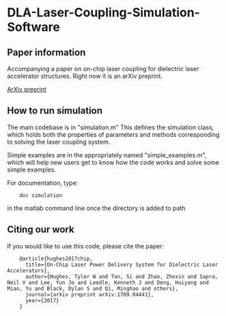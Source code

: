 # DLA-Laser-Coupling-Simulation-Software


## Paper information
Accompanying a paper on on-chip laser coupling for dielectric laser accelerator structures.  Right now it is an arXiv preprint.

[ArXiv preprint](https://arxiv.org/abs/1709.04441 "ArXiv preprint")

## How to run simulation
The main codebase is in "simulation.m"  This defines the simulation class, which holds both the properties of parameters and methods corresponding to solving the laser coupling system.

Simple examples are in the appropriately named "simple_examples.m", which will help new users get to know how the code works and solve some simple examples.

For documentation, type:

        doc simulation

in the matlab command line once the directory is added to path

## Citing our work

If you would like to use this code, please cite the paper:


        @article{hughes2017chip,
          title={On-Chip Laser Power Delivery System for Dielectric Laser Accelerators},
          author={Hughes, Tyler W and Tan, Si and Zhao, Zhexin and Sapra, Neil V and Lee, Yun Jo and Leedle, Kenneth J and Deng, Huiyang and Miao, Yu and Black, Dylan S and Qi, Minghao and others},
          journal={arXiv preprint arXiv:1709.04441},
          year={2017}
        }

